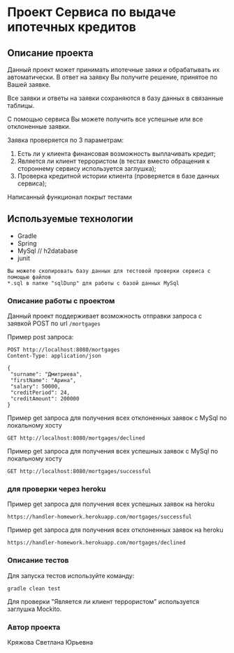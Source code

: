 # Проект Сервиса по выдаче ипотечных кредитов

 
## Описание проекта
Данный проект может принимать ипотечные заяки и обрабатывать их автоматически. В ответ на заявку Вы получите решение, принятое по Вашей заявке.


Все заявки и ответы на заявки сохраняются в базу данных в связанные таблицы.

С помощью сервиса Вы можете получить все успешные или все отклоненные заявки.

Заявка проверяется по 3 параметрам:
1. Есть ли у клиента финансовая возможность выплачивать кредит;
2. Является ли клиент террористом (в тестах вместо обращения к стороннему сервису используется заглушка);
3. Проверка кредитной истории клиента (проверяется в базе данных сервиса); 

Написанный функционал покрыт тестами

## Используемые технологии

  - Gradle
  - Spring 
  - MySql // h2database
  - junit
```
Вы можете скопировать базу данных для тестовой проверки сервиса с помощью файлов 
*.sql в папке "sqlDunp" для работы с базой данных MySql
```

### Описание работы с проектом
Данный проект поддерживает возможность отправки запроса с заявкой POST 
по url `/mortgages`

Пример post запроса:
```
POST http://localhost:8080/mortgages
Content-Type: application/json

{
 "surname": "Дмитриева",
 "firstName": "Арина",
 "salary": 50000,
 "creditPeriod": 24,
 "creditAmount": 200000
}
```
Пример get запроса для получения всех отклоненных заявок с MySql по локальному хосту
```
GET http://localhost:8080/mortgages/declined
```

Пример get запроса для получения всех успешных заявок с MySql по локальному хосту
```
GET http://localhost:8080/mortgages/successful
```

### для проверки через heroku 

Пример get запроса для получения всех успешных заявок на heroku
```
https://handler-homework.herokuapp.com/mortgages/successful
```

Пример get запроса для получения всех отклоненных заявок на heroku
```
https://handler-homework.herokuapp.com/mortgages/declined
```
### Описание тестов
Для запуска тестов используйте команду:
```
gradle clean test
```
Для проверки "Является ли клиент террористом" используется заглушка Mockito.

### Автор проекта
Кряжова Светлана Юрьевна
